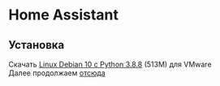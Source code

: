 # Home Assistant

## Установка

Скачать [Linux Debian 10 c Python 3.8.8](https://drive.google.com/file/d/1G4rNH4cd4IR-3jY7mTdvTqqUvsps6MR3/view?usp=sharing) (513M) для VMware  
Далее продолжаем [отсюда](https://www.home-assistant.io/installation/linux#create-an-account)

